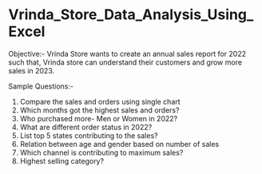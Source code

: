 # Vrinda_Store_Data_Analysis_Using_Excel

Objective:- Vrinda Store wants to create an annual sales report for 2022 such that, Vrinda store can understand their customers and grow more sales in 2023.


Sample Questions:-
1. Compare the sales and orders using single chart
2. Which months got the highest sales and orders?
3. Who purchased more- Men or Women in 2022?
4. What are different order status in 2022?
5. List top 5 states contributing to the sales?
6. Relation between age and gender based on number of sales
7. Which channel is contributing to maximum sales?
8. Highest selling category?
